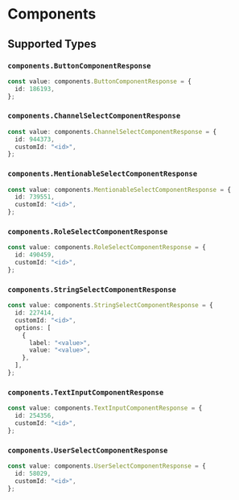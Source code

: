 # Components


## Supported Types

### `components.ButtonComponentResponse`

```typescript
const value: components.ButtonComponentResponse = {
  id: 186193,
};
```

### `components.ChannelSelectComponentResponse`

```typescript
const value: components.ChannelSelectComponentResponse = {
  id: 944373,
  customId: "<id>",
};
```

### `components.MentionableSelectComponentResponse`

```typescript
const value: components.MentionableSelectComponentResponse = {
  id: 739551,
  customId: "<id>",
};
```

### `components.RoleSelectComponentResponse`

```typescript
const value: components.RoleSelectComponentResponse = {
  id: 490459,
  customId: "<id>",
};
```

### `components.StringSelectComponentResponse`

```typescript
const value: components.StringSelectComponentResponse = {
  id: 227414,
  customId: "<id>",
  options: [
    {
      label: "<value>",
      value: "<value>",
    },
  ],
};
```

### `components.TextInputComponentResponse`

```typescript
const value: components.TextInputComponentResponse = {
  id: 254356,
  customId: "<id>",
};
```

### `components.UserSelectComponentResponse`

```typescript
const value: components.UserSelectComponentResponse = {
  id: 58029,
  customId: "<id>",
};
```

